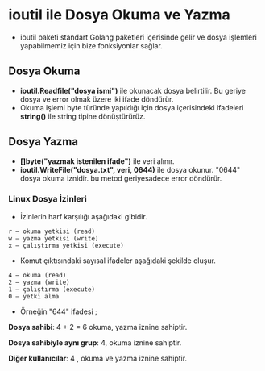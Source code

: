 # ioutil ile Dosya Okuma ve Yazma
+ ioutil paketi standart Golang paketleri içerisinde gelir ve dosya işlemleri yapabilmemiz için bize fonksiyonlar sağlar.
## Dosya Okuma
+ <b>ioutil.Readfile("dosya ismi")</b> ile okunacak dosya belirtilir. Bu geriye dosya ve error olmak üzere iki ifade döndürür.
+  Okuma işlemi byte türünde yapıldığı için dosya içerisindeki ifadeleri  <b>string()</b> ile string tipine dönüştürürüz.

## Dosya Yazma
+ <b>[]byte("yazmak istenilen ifade")</b> ile veri alınır.
+ <b>ioutil.WriteFile("dosya.txt", veri, 0644)</b> ile dosya okunur. "0644" dosya okuma iznidir. bu metod geriyesadece error döndürür.

### Linux Dosya İzinleri

+ İzinlerin harf karşılığı aşağıdaki gibidir.
```
r – okuma yetkisi (read) 
w – yazma yetkisi (write)
x – çalıştırma yetkisi (execute)
```

+ Komut çıktısındaki sayısal ifadeler aşağıdaki şekilde oluşur.
```
4 – okuma (read)
2 – yazma (write)
1 – çalıştırma (execute)
0 – yetki alma
```

+ Örneğin "644" ifadesi ;

<b>Dosya sahibi</b>: 4 + 2  = 6 okuma, yazma  iznine sahiptir.

<b>Dosya sahibiyle aynı grup</b>: 4, okuma  iznine sahiptir.

<b>Diğer kullanıcılar</b>: 4 , okuma ve yazma iznine sahiptir.
